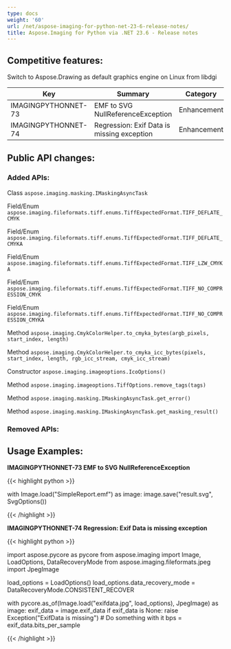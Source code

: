 ```yaml
---
type: docs
weight: '60'
url: /net/aspose-imaging-for-python-net-23-6-release-notes/
title: Aspose.Imaging for Python via .NET 23.6 - Release notes
---
```


## Competitive features:
Switch to Aspose.Drawing as default graphics engine on Linux from libdgi

| **Key**             | **Summary**                                                                                                                                                    |   **Category**   |
|---------------------|----------------------------------------------------------------------------------------------------------------------------------------------------------------|------------------|
| IMAGINGPYTHONNET-73 | EMF to SVG NullReferenceException                                                                                                                              | Enhancement      |
| IMAGINGPYTHONNET-74 | Regression: Exif Data is missing exception                                                                                                                     | Enhancement      |

## Public API changes:

### Added APIs:

Class    `aspose.imaging.masking.IMaskingAsyncTask`

Field/Enum    `aspose.imaging.fileformats.tiff.enums.TiffExpectedFormat.TIFF_DEFLATE_CMYK`

Field/Enum    `aspose.imaging.fileformats.tiff.enums.TiffExpectedFormat.TIFF_DEFLATE_CMYKA`

Field/Enum    `aspose.imaging.fileformats.tiff.enums.TiffExpectedFormat.TIFF_LZW_CMYKA`

Field/Enum    `aspose.imaging.fileformats.tiff.enums.TiffExpectedFormat.TIFF_NO_COMPRESSION_CMYK`

Field/Enum    `aspose.imaging.fileformats.tiff.enums.TiffExpectedFormat.TIFF_NO_COMPRESSION_CMYKA`

Method    `aspose.imaging.CmykColorHelper.to_cmyka_bytes(argb_pixels, start_index, length)`

Method    `aspose.imaging.CmykColorHelper.to_cmyka_icc_bytes(pixels, start_index, length, rgb_icc_stream, cmyk_icc_stream)`

Constructor    `aspose.imaging.imageoptions.IcoOptions()`

Method    `aspose.imaging.imageoptions.TiffOptions.remove_tags(tags)`

Method    `aspose.imaging.masking.IMaskingAsyncTask.get_error()`

Method    `aspose.imaging.masking.IMaskingAsyncTask.get_masking_result()`


### Removed APIs:

## Usage Examples:

**IMAGINGPYTHONNET-73 EMF to SVG NullReferenceException**

{{< highlight python >}}

with Image.load("SimpleReport.emf") as image:
    image.save("result.svg", SvgOptions())

{{< /highlight >}}

**IMAGINGPYTHONNET-74 Regression: Exif Data is missing exception**

{{< highlight python >}}

import aspose.pycore as pycore
from aspose.imaging import Image, LoadOptions, DataRecoveryMode
from aspose.imaging.fileformats.jpeg import JpegImage

load_options = LoadOptions()
load_options.data_recovery_mode = DataRecoveryMode.CONSISTENT_RECOVER

with pycore.as_of(Image.load("exifdata.jpg", load_options), JpegImage) as image:
    exif_data = image.exif_data
    if exif_data is None:
        raise Exception("ExifData is missing")
    # Do something with it
    bps = exif_data.bits_per_sample

{{< /highlight >}}

